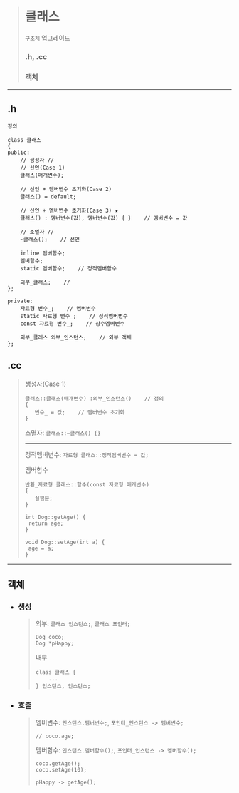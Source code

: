 ># 클래스
>`구조체` 업그레이드
>
>### .h, .cc
>### 객체
---

## .h
`정의`
```angular2html
class 클래스
{         
public:
    // 생성자 //
    // 선언(Case 1)
    클래스(매개변수);
    
    // 선언 + 멤버변수 초기화(Case 2)
    클래스() = default;
    
    // 선언 + 멤버변수 초기화(Case 3) ★
    클래스() : 멤버변수(값), 멤버변수(값) { }    // 멤버변수 = 값 
    
    // 소멸자 //
    ~클래스();    // 선언

    inline 멤버함수;
    멤버함수;
    static 멤버함수;    // 정적멤버함수
    
    외부_클래스;    //
};

private:
    자료형 변수_;    // 멤버변수
    static 자료형 변수_;    // 정적멤버변수
    const 자료형 변수_;    // 상수멤버변수
    
    외부_클래스 외부_인스턴스;    // 외부 객체
};
```

## .cc
  >생성자(Case 1)
  >```
  >클래스::클래스(매개변수) :외부_인스턴스()    // 정의
  >{
  >    변수_ = 값;    // 멤버변수 초기화
  >}
  >``` 
  > 
  >소멸자: `클래스::~클래스() {}`
  > 
  >---
  > 
  >정적멤버변수: `자료형 클래스::정적멤버변수 = 값;`
  > 
  >멤버함수
  >```angular2html
  >반환_자료형 클래스::함수(const 자료형 매개변수)  
  >{
  >    실행문;
  >}
  >```
  >```
  >int Dog::getAge() {
  >  return age;
  >}
  >
  >void Dog::setAge(int a) {
  >  age = a;
  >}
  >```

---

## 객체

+ ### 생성
  >외부: `클래스 인스턴스;`, `클래스 포인터;`
  >```angular2html
  >Dog coco;
  >Dog *pHappy;
  >```
  >
  >내부
  >```
  >class 클래스 {
  >     ...
  >} 인스턴스, 인스턴스;
  >```

+ ### 호출
  >멤버변수: `인스턴스.멤버변수;`, `포인터_인스턴스 -> 멤버변수;`
  >```
  >// coco.age;
  >```
  > 
  >멤버함수: `인스턴스.멤버함수();`, `포인터_인스턴스 -> 멤버함수();`
  >```
  >coco.getAge();
  >coco.setAge(10);
  >
  >pHappy -> getAge();
  >```



